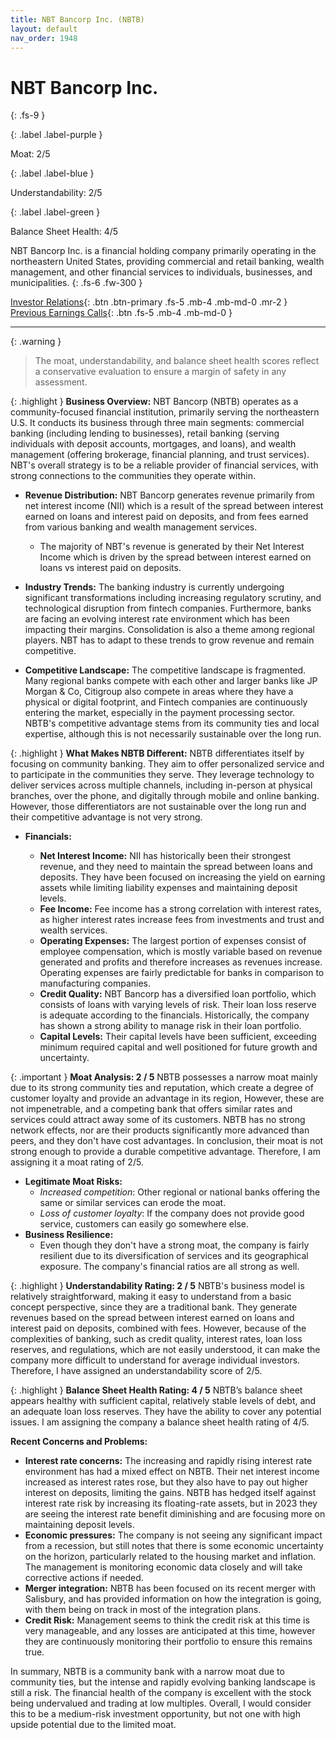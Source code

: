 ```yaml
---
title: NBT Bancorp Inc. (NBTB)
layout: default
nav_order: 1948
---
```


# NBT Bancorp Inc.
{: .fs-9 }

{: .label .label-purple }

Moat: 2/5

{: .label .label-blue }

Understandability: 2/5

{: .label .label-green }

Balance Sheet Health: 4/5

NBT Bancorp Inc. is a financial holding company primarily operating in the northeastern United States, providing commercial and retail banking, wealth management, and other financial services to individuals, businesses, and municipalities.
{: .fs-6 .fw-300 }

[Investor Relations](https://www.google.com/search?q=NBTB+investor+relations){: .btn .btn-primary .fs-5 .mb-4 .mb-md-0 .mr-2 }
[Previous Earnings Calls](https://discountingcashflows.com/company/NBTB/transcripts/){: .btn .fs-5 .mb-4 .mb-md-0 }

---

{: .warning }
>The moat, understandability, and balance sheet health scores reflect a conservative evaluation to ensure a margin of safety in any assessment.



{: .highlight }
**Business Overview:**
NBT Bancorp (NBTB) operates as a community-focused financial institution, primarily serving the northeastern U.S. It conducts its business through three main segments: commercial banking (including lending to businesses), retail banking (serving individuals with deposit accounts, mortgages, and loans), and wealth management (offering brokerage, financial planning, and trust services). NBT's overall strategy is to be a reliable provider of financial services, with strong connections to the communities they operate within.

*   **Revenue Distribution:** NBT Bancorp generates revenue primarily from net interest income (NII) which is a result of the spread between interest earned on loans and interest paid on deposits, and from fees earned from various banking and wealth management services.
    *   The majority of NBT's revenue is generated by their Net Interest Income which is driven by the spread between interest earned on loans vs interest paid on deposits.

*   **Industry Trends:** The banking industry is currently undergoing significant transformations including increasing regulatory scrutiny, and technological disruption from fintech companies. Furthermore, banks are facing an evolving interest rate environment which has been impacting their margins. Consolidation is also a theme among regional players. NBT has to adapt to these trends to grow revenue and remain competitive.
*   **Competitive Landscape:** The competitive landscape is fragmented. Many regional banks compete with each other and larger banks like JP Morgan & Co, Citigroup also compete in areas where they have a physical or digital footprint, and Fintech companies are continuously entering the market, especially in the payment processing sector. NBTB's competitive advantage stems from its community ties and local expertise, although this is not necessarily sustainable over the long run.

{: .highlight }
**What Makes NBTB Different:**
NBTB differentiates itself by focusing on community banking. They aim to offer personalized service and to participate in the communities they serve. They leverage technology to deliver services across multiple channels, including in-person at physical branches, over the phone, and digitally through mobile and online banking. However, those differentiators are not sustainable over the long run and their competitive advantage is not very strong.

*   **Financials:**

    *   **Net Interest Income:** NII has historically been their strongest revenue, and they need to maintain the spread between loans and deposits. They have been focused on increasing the yield on earning assets while limiting liability expenses and maintaining deposit levels.
    *   **Fee Income:** Fee income has a strong correlation with interest rates, as higher interest rates increase fees from investments and trust and wealth services.
    *   **Operating Expenses:** The largest portion of expenses consist of employee compensation, which is mostly variable based on revenue generated and profits and therefore increases as revenues increase. Operating expenses are fairly predictable for banks in comparison to manufacturing companies.
    *   **Credit Quality:** NBT Bancorp has a diversified loan portfolio, which consists of loans with varying levels of risk. Their loan loss reserve is adequate according to the financials. Historically, the company has shown a strong ability to manage risk in their loan portfolio.
    *   **Capital Levels:** Their capital levels have been sufficient, exceeding minimum required capital and well positioned for future growth and uncertainty.

{: .important }
**Moat Analysis: 2 / 5**
NBTB possesses a narrow moat mainly due to its strong community ties and reputation, which create a degree of customer loyalty and provide an advantage in its region, However, these are not impenetrable, and a competing bank that offers similar rates and services could attract away some of its customers. NBTB has no strong network effects, nor are their products significantly more advanced than peers, and they don't have cost advantages. In conclusion, their moat is not strong enough to provide a durable competitive advantage. Therefore, I am assigning it a moat rating of 2/5.

* **Legitimate Moat Risks:**
  * *Increased competition*: Other regional or national banks offering the same or similar services can erode the moat.
  * *Loss of customer loyalty*: If the company does not provide good service, customers can easily go somewhere else.
* **Business Resilience:**
  * Even though they don't have a strong moat, the company is fairly resilient due to its diversification of services and its geographical exposure. The company's financial ratios are all strong as well.

{: .highlight }
**Understandability Rating: 2 / 5**
NBTB's business model is relatively straightforward, making it easy to understand from a basic concept perspective, since they are a traditional bank. They generate revenues based on the spread between interest earned on loans and interest paid on deposits, combined with fees. However, because of the complexities of banking, such as credit quality, interest rates, loan loss reserves, and regulations, which are not easily understood, it can make the company more difficult to understand for average individual investors. Therefore, I have assigned an understandability score of 2/5.

{: .highlight }
**Balance Sheet Health Rating: 4 / 5**
NBTB’s balance sheet appears healthy with sufficient capital, relatively stable levels of debt, and an adequate loan loss reserves. They have the ability to cover any potential issues. I am assigning the company a balance sheet health rating of 4/5.

**Recent Concerns and Problems:**
*   **Interest rate concerns:** The increasing and rapidly rising interest rate environment has had a mixed effect on NBTB. Their net interest income increased as interest rates rose, but they also have to pay out higher interest on deposits, limiting the gains. NBTB has hedged itself against interest rate risk by increasing its floating-rate assets, but in 2023 they are seeing the interest rate benefit diminishing and are focusing more on maintaining deposit levels.
*   **Economic pressures:** The company is not seeing any significant impact from a recession, but still notes that there is some economic uncertainty on the horizon, particularly related to the housing market and inflation. The management is monitoring economic data closely and will take corrective actions if needed.
*   **Merger integration:** NBTB has been focused on its recent merger with Salisbury, and has provided information on how the integration is going, with them being on track in most of the integration plans.
*   **Credit Risk:** Management seems to think the credit risk at this time is very manageable, and any losses are anticipated at this time, however they are continuously monitoring their portfolio to ensure this remains true.

In summary, NBTB is a community bank with a narrow moat due to community ties, but the intense and rapidly evolving banking landscape is still a risk. The financial health of the company is excellent with the stock being undervalued and trading at low multiples. Overall, I would consider this to be a medium-risk investment opportunity, but not one with high upside potential due to the limited moat.
